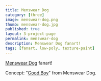 ```yaml
---
title: Menswear Dog
category: [three]
image: menswear-dog.png
thumb: menswear-dog.jpg
published: true
layout: 3-project-page
permalink: menswear-dog
description: Menswear Dog fanart!
tags: [fanart, low-poly, texture-paint]
---
```

[Menswear Dog](http://mensweardog.tumblr.com) fanart!

Concept: "[Good Boy](http://mensweardog.tumblr.com/post/108019224740/good-boy)" from Menswear Dog. 